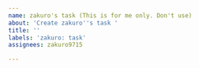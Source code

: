 ```yaml
---
name: zakuro's task (This is for me only. Don't use)
about: 'Create zakuro''s task '
title: ''
labels: 'zakuro: task'
assignees: zakuro9715

---
```




